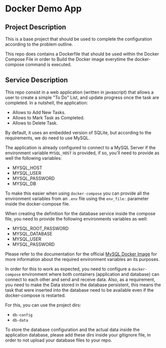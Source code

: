 # Docker Demo App

## Project Description

This is a base project that should be used to complete the configuration according to the problem outline.

This repo does contains a Dockerfile that should be used within the Docker Compose File in order to Build the Docker image everytime the docker-compose command is executed.

## Service Description

This repo consist in a web application (written in javascript) that allows a user to create a simple "To Do" List, and update progress once the task are completed. In a nutshell, the application:

 - Allows to Add New Tasks.
 - Allows to Mark Task as Completed.
 - Allows to Delete Task.

By default, it uses an embedded version of SQLite, but according to the requirements, we do need to use MySQL.

The application is already configured to connect to a MySQL Server if the environment variable `MYSQL_HOST` is provided, if so, you'll need to provide as well the following variables:

 - MYSQL_HOST
 - MYSQL_USER
 - MYSQL_PASSWORD
 - MYSQL_DB

To make this easier when using `docker-compose` you can provide all the environment variables from an `.env` file using the `env_file:` parameter inside the docker-compose file.

When creating the definition for the database service inside the compose file, you need to provide the following environments variables as well:

 - MYSQL_ROOT_PASSWORD
 - MYSQL_DATABASE
 - MYSQL_USER
 - MYSQL_PASSWORD

 Please refer to the documentation for the official [MySQL Docker Image](https://hub.docker.com/_/mysql) for more information about the required environment variables an its purposes.

In order for this to work as expected, you need to configure a `docker-compose` environment where both containers (application and database) can connect to each other and send and receive data. Also, as a requirement, you need to make the Data stored in the database persistent, this means the task that were inserted into the database need to be available even if the docker-compose is restarted.

For this, you can use the project dirs:

- `db-config`
- `db-data`

To store the database configuration and the actual data inside the application database, please add these dirs inside your gitignore file, in order to not upload your database files to your repo.
